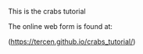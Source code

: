 This is the crabs tutorial

The online web form is found at:

(https://tercen.github.io/crabs_tutorial/)

